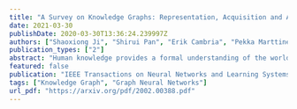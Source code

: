 ```yaml
---
title: "A Survey on Knowledge Graphs: Representation, Acquisition and Applications"
date: 2021-03-30
publishDate: 2020-03-30T13:36:24.239997Z
authors: ["Shaoxiong Ji", "Shirui Pan", "Erik Cambria", "Pekka Marttinen", "Philip S Yu"]
publication_types: ["2"]
abstract: "Human knowledge provides a formal understanding of the world. Knowledge graphs that represent structural relations between entities have become an increasingly popular research direction towards cognition and human-level intelligence. In this survey, we provide a comprehensive review on knowledge graph covering overall research topics about 1) knowledge graph representation learning, 2) knowledge acquisition and completion, 3) temporal knowledge graph, and 4) knowledge-aware applications, and summarize recent breakthroughs and perspective directions to facilitate future research. We propose a full-view categorization and new taxonomies on these topics. Knowledge graph embedding is organized from four aspects of representation space, scoring function, encoding models and auxiliary information. For knowledge acquisition, especially knowledge graph completion, embedding methods, path inference and logical rule reasoning are reviewed. We further explore several emerging topics including meta relational learning, commonsense reasoning, and temporal knowledge graphs. To facilitate future research on knowledge graphs, we also provide a curated collection of datasets and open-source libraries on different tasks. In the end, we have a thorough outlook on several promising research directions."
featured: false
publication: "IEEE Transactions on Neural Networks and Learning Systems"
tags: ["Knowledge Graph", "Graph Neural Networks"]
url_pdf: "https://arxiv.org/pdf/2002.00388.pdf"
---
```


